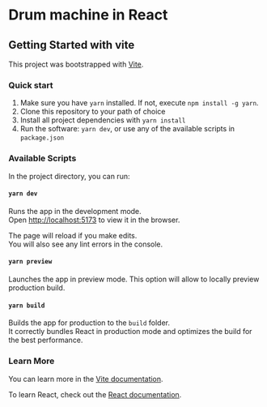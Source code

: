 # Drum machine in React

## Getting Started with vite

This project was bootstrapped with [Vite](https://vitejs.dev/guide/).

### Quick start

1) Make sure you have `yarn` installed. If not, execute `npm install -g yarn`.
2) Clone this repository to your path of choice
3) Install all project dependencies with `yarn install`
4) Run the software: `yarn dev`, or use any of the available scripts in `package.json`


### Available Scripts

In the project directory, you can run:

#### `yarn dev`

Runs the app in the development mode.\
Open [http://localhost:5173](http://localhost:5173) to view it in the browser.

The page will reload if you make edits.\
You will also see any lint errors in the console.

#### `yarn preview`

Launches the app in preview mode. This option will allow to locally preview production build.

#### `yarn build`

Builds the app for production to the `build` folder.\
It correctly bundles React in production mode and optimizes the build for the best performance.

### Learn More

You can learn more in the [Vite documentation](https://vitejs.dev/guide/why.html).

To learn React, check out the [React documentation](https://react.dev).